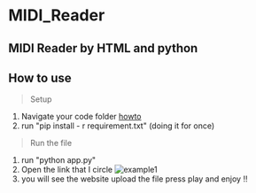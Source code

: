 # MIDI_Reader
## MIDI Reader by HTML and python
**How to use**
---
> Setup
1. Navigate your code folder [howto](https://www.lifewire.com/change-directories-in-command-prompt-5185508)
2. run "pip install - r requirement.txt" (doing it for once)
> Run the file
1. run "python app.py"
2. Open the link that I circle ![example1](https://github.com/Redcomet8300/MIDI_Reader/assets/99063268/0656e77d-a47f-4858-87ce-6d179f37ef39)
3. you will see the website upload the file press play and enjoy !!
